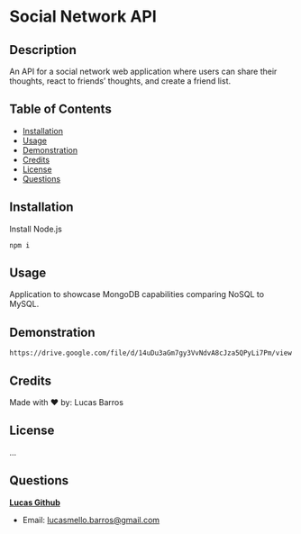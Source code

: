 # Social Network API

## Description

An API for a social network web application where users can share their thoughts, react to friends’ thoughts, and create a friend list.

## Table of Contents

- [Installation](#installation)
- [Usage](#usage)
- [Demonstration](#Demonstration)
- [Credits](#credits)
- [License](#license)
- [Questions](#questions)

## Installation

Install Node.js

    npm i

## Usage

Application to showcase MongoDB capabilities comparing NoSQL to MySQL.

## Demonstration

    https://drive.google.com/file/d/14uDu3aGm7gy3VvNdvA8cJza5QPyLi7Pm/view

## Credits

Made with ❤️ by: Lucas Barros

## License

...

## Questions

**[Lucas Github](https://github.com/lucasmbarros)**

- Email: lucasmello.barros@gmail.com
